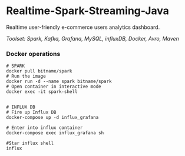 # Realtime-Spark-Streaming-Java

Realtime user-friendly e-commerce users analytics dashboard.

_Toolset: Spark, Kafka, Grafana, MySQL,  influxDB, Docker, Avro, Maven_



### Docker operations ###
```shell
# SPARK
docker pull bitname/spark
# Run the image
docker run -d --name spark bitname/spark
# Open container in interactive mode
docker exec -it spark-shell


# INFLUX DB
# Fire up Influx DB
docker-compose up -d influx_grafana

# Enter into influx container
docker-compose exec influx_grafana sh

#Star influx shell
influx

```
